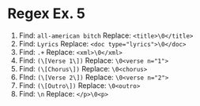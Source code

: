 # Regex Ex. 5

1. Find: `all-american bitch` Replace: `<title>\0</title>`
2. Find: `Lyrics` Replace: `<doc type="lyrics">\0</doc>`
3. Find: `.+` Replace: `<xml>\0</xml>`
4. Find: `(\[Verse 1\])` Replace: `\0<verse n="1">`
5. Find: `(\[Chorus\])` Replace: `\0<chorus>`
5. FInd: `(\[Verse 2\])` Replace: `\0<verse n="2">`
5. Find: `(\[Outro\])` Replace: `\0<outro>`
5. Find: `\n` Replace: `</p>\0<p>`